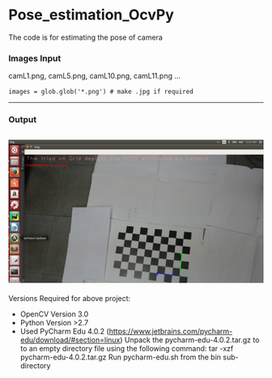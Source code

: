# Pose_estimation_OcvPy
The code is for estimating the pose of camera 

### Images Input
camL1.png, camL5.png, camL10.png, camL11.png ...
```
images = glob.glob('*.png') # make .jpg if required
```
---
### Output
![Output Image](https://github.com/aamirhayat/Pose_estimation_OcvPy/blob/master/Screenshot.png)
---
Versions Required for above project:
* OpenCV Version 3.0
* Python Version >2.7
* Used PyCharm Edu 4.0.2 (https://www.jetbrains.com/pycharm-edu/download/#section=linux)
      Unpack the pycharm-edu-4.0.2.tar.gz to to an empty directory file using the following command:
      tar -xzf pycharm-edu-4.0.2.tar.gz
      Run pycharm-edu.sh from the bin sub-directory
